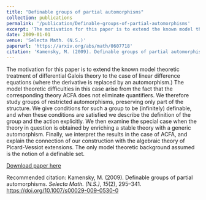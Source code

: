 ```yaml
---
title: "Definable groups of partial automorphisms"
collection: publications
permalink: '/publication/Definable-groups-of-partial-automorphisms'
excerpt: 'The motivation for this paper is to extend the known model theoretic treatment of differential Galois theory to the case of linear difference equations (where the derivative is replaced by an automorphism.) The model theoretic difficulties in this case arise from the fact that the corresponding theory ACFA does not eliminate quantifiers. We therefore study groups of restricted automorphisms, preserving only part of the structure. We give conditions for such a group to be (infinitely) definable, and when these conditions are satisfied we describe the definition of the group and the action explicitly. We then examine the special case when the theory in question is obtained by enriching a stable theory with a generic automorphism. Finally, we interpret the results in the case of ACFA, and explain the connection of our construction with the algebraic theory of Picard-Vessiot extensions. The only model theoretic background assumed is the notion of a definable set.'
date: 2009-01-01
venue: 'Selecta Math. (N.S.)'
paperurl: 'https://arxiv.org/abs/math/0607718'
citation: 'Kamensky, M. (2009). Definable groups of partial automorphisms. <i>Selecta Math. (N.S.)</i>, <i>15</i>(2), 295–341. https://doi.org/10.1007/s00029-009-0530-0'
---
```

The motivation for this paper is to extend the known model theoretic treatment of differential Galois theory to the case of linear difference equations (where the derivative is replaced by an automorphism.) The model theoretic difficulties in this case arise from the fact that the corresponding theory ACFA does not eliminate quantifiers. We therefore study groups of restricted automorphisms, preserving only part of the structure. We give conditions for such a group to be (infinitely) definable, and when these conditions are satisfied we describe the definition of the group and the action explicitly. We then examine the special case when the theory in question is obtained by enriching a stable theory with a generic automorphism. Finally, we interpret the results in the case of ACFA, and explain the connection of our construction with the algebraic theory of Picard-Vessiot extensions. The only model theoretic background assumed is the notion of a definable set.

[Download paper here](https://arxiv.org/abs/math/0607718)

Recommended citation: Kamensky, M. (2009). Definable groups of partial automorphisms. <i>Selecta Math. (N.S.)</i>, <i>15</i>(2), 295–341. https://doi.org/10.1007/s00029-009-0530-0

